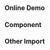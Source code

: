 ## Online Demo
<OtherComponent/>


## Component
<CustomizeDemo/>


## Other Import
<target-test/>

<test/>